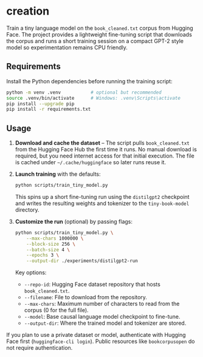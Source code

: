 # creation

Train a tiny language model on the `book_cleaned.txt` corpus from Hugging Face. The
project provides a lightweight fine-tuning script that downloads the corpus and
runs a short training session on a compact GPT-2 style model so experimentation
remains CPU friendly.

## Requirements

Install the Python dependencies before running the training script:

```bash
python -m venv .venv           # optional but recommended
source .venv/bin/activate      # Windows: .venv\Scripts\activate
pip install --upgrade pip
pip install -r requirements.txt
```

## Usage

1. **Download and cache the dataset** – The script pulls `book_cleaned.txt`
   from the Hugging Face Hub the first time it runs. No manual download is
   required, but you need internet access for that initial execution. The file
   is cached under `~/.cache/huggingface` so later runs reuse it.
2. **Launch training** with the defaults:

   ```bash
   python scripts/train_tiny_model.py
   ```

   This spins up a short fine-tuning run using the `distilgpt2` checkpoint and
   writes the resulting weights and tokenizer to the `tiny-book-model`
   directory.

3. **Customize the run** (optional) by passing flags:

   ```bash
   python scripts/train_tiny_model.py \
       --max-chars 1000000 \
       --block-size 256 \
       --batch-size 4 \
       --epochs 3 \
       --output-dir ./experiments/distilgpt2-run
   ```

   Key options:

   * `--repo-id`: Hugging Face dataset repository that hosts `book_cleaned.txt`.
   * `--filename`: File to download from the repository.
   * `--max-chars`: Maximum number of characters to read from the corpus (0 for the full file).
   * `--model`: Base causal language model checkpoint to fine-tune.
   * `--output-dir`: Where the trained model and tokenizer are stored.

If you plan to use a private dataset or model, authenticate with Hugging Face
first (`huggingface-cli login`). Public resources like `bookcorpusopen` do not
require authentication.
